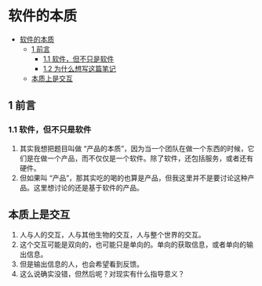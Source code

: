 # 软件的本质

<!-- TOC -->

- [软件的本质](#软件的本质)
    - [1 前言](#1-前言)
        - [1.1 软件，但不只是软件](#11-软件但不只是软件)
        - [1.2 为什么想写这篇笔记](#12-为什么想写这篇笔记)
    - [本质上是交互](#本质上是交互)

<!-- /TOC -->

## 1 前言
### 1.1 软件，但不只是软件
1. 其实我想把题目叫做 “产品的本质”，因为当一个团队在做一个东西的时候，它们是在做一个产品，而不仅仅是一个软件。除了软件，还包括服务，或者还有硬件。
2. 但如果叫 “产品”，那其实吃的喝的也算是产品，但我这里并不是要讨论这种产品。这里想讨论的还是基于软件的产品。


## 本质上是交互
1. 人与人的交互，人与其他生物的交互，人与整个世界的交互。
2. 这个交互可能是双向的，也可能只是单向的。单向的获取信息，或者单向的输出信息。
3. 但是输出信息的人，也会希望看到反馈。
4. 这么说确实没错，但然后呢？对现实有什么指导意义？